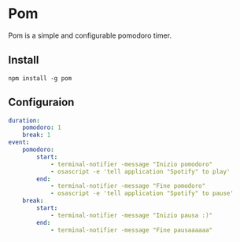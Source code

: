 # Pom
Pom is a simple and configurable pomodoro timer.

## Install
    npm install -g pom

## Configuraion
```yml
duration:
    pomodoro: 1
    break: 1
event:
    pomodoro:
        start:
            - terminal-notifier -message "Inizio pomodoro"
            - osascript -e 'tell application "Spotify" to play'
        end:
            - terminal-notifier -message "Fine pomodoro"
            - osascript -e 'tell application "Spotify" to pause'
    break:
        start:
            - terminal-notifier -message "Inizio pausa :)"
        end:
            - terminal-notifier -message "Fine pausaaaaaa"
```
